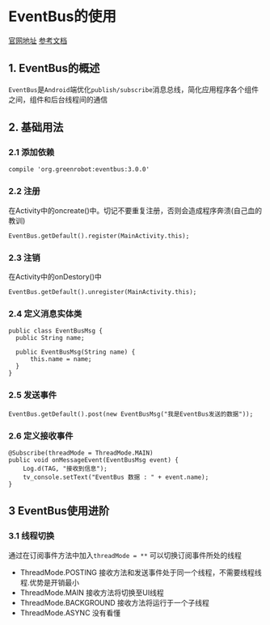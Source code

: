 # EventBus的使用

[官网地址](https://github.com/greenrobot/EventBus)
[参考文档](http://www.jianshu.com/p/54c635b3a33a)

## 1. EventBus的概述

`EventBus`是`Android`端优化`publish/subscribe`消息总线，简化应用程序各个组件之间，组件和后台线程间的通信

## 2. 基础用法

### 2.1 添加依赖

```
compile 'org.greenrobot:eventbus:3.0.0'
```

### 2.2 注册

在Activity中的oncreate()中。切记不要重复注册，否则会造成程序奔溃(自己血的教训)

```
EventBus.getDefault().register(MainActivity.this);
```

### 2.3 注销

在Activity中的onDestory()中

```
EventBus.getDefault().unregister(MainActivity.this);
```

### 2.4 定义消息实体类

```
public class EventBusMsg {
  public String name;

  public EventBusMsg(String name) {
      this.name = name;
  }
}
```
### 2.5 发送事件

```
EventBus.getDefault().post(new EventBusMsg("我是EventBus发送的数据"));
```

### 2.6 定义接收事件

```
@Subscribe(threadMode = ThreadMode.MAIN)
public void onMessageEvent(EventBusMsg event) {
    Log.d(TAG, "接收到信息");
    tv_console.setText("EventBus 数据 : " + event.name);
}
```

## 3 EventBus使用进阶

### 3.1 线程切换

通过在订阅事件方法中加入`threadMode = **` 可以切换订阅事件所处的线程

* ThreadMode.POSTING 接收方法和发送事件处于同一个线程，不需要线程线程.优势是开销最小
* ThreadMode.MAIN 接收方法将切换至UI线程
* ThreadMode.BACKGROUND 接收方法将运行于一个子线程
* ThreadMode.ASYNC 没有看懂

